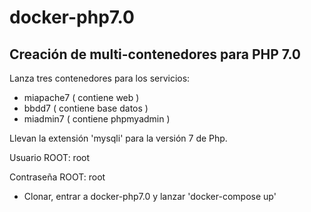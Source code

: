 # docker-php7.0

## Creación de multi-contenedores para PHP 7.0

Lanza tres contenedores para los servicios:

  - miapache7 ( contiene web )
  - bbdd7 ( contiene base datos )
  - miadmin7 ( contiene phpmyadmin )

Llevan la extensión 'mysqli' para la versión 7 de Php.


Usuario ROOT: root

Contraseña ROOT: root

* Clonar, entrar a docker-php7.0 y lanzar 'docker-compose up'
